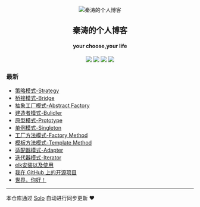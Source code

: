 <p align="center"><img alt="秦涛的个人博客" src="https://static.b3log.org/images/brand/solo-32.png"></p><h2 align="center">
秦涛的个人博客
</h2>

<h4 align="center">your choose,your life</h4>
<p align="center"><a title="秦涛的个人博客" target="_blank" href="https://github.com/qintao0203/solo-blog"><img src="https://img.shields.io/github/last-commit/qintao0203/solo-blog.svg?style=flat-square&color=FF9900"></a>
<a title="GitHub repo size in bytes" target="_blank" href="https://github.com/qintao0203/solo-blog"><img src="https://img.shields.io/github/repo-size/qintao0203/solo-blog.svg?style=flat-square"></a>
<a title="Solo Version" target="_blank" href="https://github.com/b3log/solo/releases"><img src="https://img.shields.io/badge/solo-3.6.6-f1e05a.svg?style=flat-square&color=blueviolet"></a>
<a title="Hits" target="_blank" href="https://github.com/b3log/hits"><img src="https://hits.b3log.org/qintao0203/solo-blog.svg"></a></p>

### 最新

* [策略模式-Strategy](http://www.taoqin.online/articles/2019/11/12/1573542432382.html)
* [桥接模式-Bridge](http://www.taoqin.online/articles/2019/11/11/1573461894480.html)
* [抽象工厂模式-Abstract Factory](http://www.taoqin.online/articles/2019/11/11/1573457626709.html)
* [建造者模式-Bulidler](http://www.taoqin.online/articles/2019/11/11/1573443521074.html)
* [原型模式-Prototype](http://www.taoqin.online/articles/2019/11/11/1573439952938.html)
* [单例模式-Singleton](http://www.taoqin.online/articles/2019/11/05/1572943555619.html)
* [工厂方法模式-Factory Method](http://www.taoqin.online/articles/2019/11/05/1572941679915.html)
* [模板方法模式-Template Method](http://www.taoqin.online/articles/2019/11/05/1572925110742.html)
* [适配器模式-Adapter](http://www.taoqin.online/articles/2019/11/05/1572925086308.html)
* [迭代器模式-Iterator](http://www.taoqin.online/articles/2019/11/05/1572925030079.html)
* [elk安装以及使用](http://www.taoqin.online/articles/2019/10/31/1572485647330.html)
* [我在 GitHub 上的开源项目](http://www.taoqin.online/my-github-repos)
* [世界，你好！](http://www.taoqin.online/hello-solo)



---

本仓库通过 [Solo](https://github.com/b3log/solo) 自动进行同步更新 ❤️ 